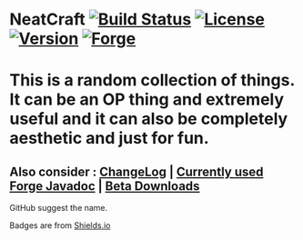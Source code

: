 NeatCraft [![Build Status](http://cjenkins.ddns.net/job/NeatCraft/badge/icon)](http://cjenkins.ddnsnet/job/NeatCraft/)  [![License](http://img.shields.io/badge/license-GPLv2-000000.svg)](https://github.com/CMicro/NeatCraft/blob/master/LICENSE)  [![Version](http://img.shields.io/badge/release-1.7.10--0.19.1-blue.svg)](https://github.com/CMicro/NeatCraft/releases) [![Forge](http://img.shields.io/badge/forge-10.13.0.1208-blue.svg)](http://files.minecraftforge.net/)
======================
This is a random collection of things. It can be an OP thing and extremely useful and it can also be completely aesthetic and just for fun.
=======================
Also consider : [ChangeLog](https://github.com/CMicro/NeatCraft/blob/master/CHANGELOG.md) | [Currently used Forge Javadoc](http://cmicro.github.io/NeatCraft/forge-javadoc/) | [Beta Downloads](http://cjenkins.ddns.net/job/NeatCraft)
-----------------------
GitHub suggest the name.

Badges are from [Shields.io](http://shields.io/)
